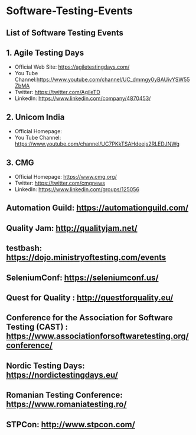 # Software-Testing-Events
## List of Software Testing Events
## 1. Agile Testing Days

- Official Web Site: https://agiletestingdays.com/
- You Tube Channel:https://www.youtube.com/channel/UC_dmmgy0yBAUivYSW55ZbMA
- Twitter: https://twitter.com/AgileTD
- LinkedIn: https://www.linkedin.com/company/4870453/

## 2. Unicom India
- Official Homepage:
- You Tube Channel: https://www.youtube.com/channel/UC7PKkTSAHdeejs2RLEDJNWg

## 3. CMG
- Official Homepage: https://www.cmg.org/
- Twitter: https://twitter.com/cmgnews
- LinkedIn: https://www.linkedin.com/groups/125056


## Automation Guild: https://automationguild.com/
## Quality Jam: http://qualityjam.net/
## testbash: https://dojo.ministryoftesting.com/events
## SeleniumConf: https://seleniumconf.us/
## Quest for Quality : http://questforquality.eu/
## Conference for the Association for Software Testing (CAST) : https://www.associationforsoftwaretesting.org/conference/
## Nordic Testing Days: https://nordictestingdays.eu/
## Romanian Testing Conference: https://www.romaniatesting.ro/
## STPCon: http://www.stpcon.com/


